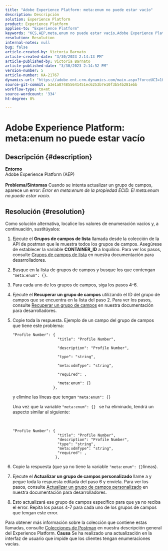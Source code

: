 ```yaml
---
title: "Adobe Experience Platform: meta:enum no puede estar vacío"
description: Descripción
solution: Experience Platform
product: Experience Platform
applies-to: "Experience Platform"
keywords: "KCS,AEP,meta,enum no puede estar vacío,Adobe Experience Platform,actualizar grupos de campos,solución,solución de problemas"
resolution: Resolution
internal-notes: null
bug: false
article-created-by: Victoria Barnato
article-created-date: "3/30/2023 2:14:13 PM"
article-published-by: Victoria Barnato
article-published-date: "3/30/2023 2:14:52 PM"
version-number: 5
article-number: KA-21767
dynamics-url: "https://adobe-ent.crm.dynamics.com/main.aspx?forceUCI=1&pagetype=entityrecord&etn=knowledgearticle&id=d7918023-05cf-ed11-b597-6045bd0065b6"
source-git-commit: a3e1a874855641451ec6253b7e10f3b54b281ebb
workflow-type: tm+mt
source-wordcount: '334'
ht-degree: 0%

---
```


# Adobe Experience Platform: meta:enum no puede estar vacío

## Descripción {#description}

<b>Entorno</b><br>Adobe Experience Platform (AEP)<br><br><b>Problema/Síntomas</b>
Cuando se intenta actualizar un grupo de campos, aparece un error: *Error en meta:enum de la propiedad ECID. El meta:enum no puede estar vacío.*


## Resolución {#resolution}


Como solución alternativa, localice los valores de enumeración vacíos y, a continuación, sustitúyalos:

1. Ejecute el <b>Grupos de campos de lista</b> llamada desde la colección de la API de postman que le muestra todos los grupos de campos. Asegúrese de establecer la variable <b>CONTAINER_ID</b> a *Inquilino*. Para ver los pasos, consulte [Grupos de campos de lista](https://developer.adobe.com/experience-platform-apis/references/schema-registry/#tag/Field-groups/operation/listFieldGroups) en nuestra documentación para desarrolladores.
2. Busque en la lista de grupos de campos y busque los que contengan `"meta:enum": {}`.
3. Para cada uno de los grupos de campos, siga los pasos 4-6.
4. Ejecute el <b>Recuperar un grupo de campos</b> utilizando el ID del grupo de campos que se encuentra en la lista del paso 2. Para ver los pasos, consulte [Recuperar un grupo de campos](https://developer.adobe.com/experience-platform-apis/references/schema-registry/#tag/Field-groups/operation/retrieveFieldGroup) en nuestra documentación para desarrolladores.
5. Copie toda la respuesta. Ejemplo de un campo del grupo de campos que tiene este problema:




   ```clike
   "Profile Number": { 
                       "title": "Profile Number",                                     
                       "description": "Profile Number",                                    
                       "type": "string",                                     
                       "meta:xdmType": "string",                                    
                       "required": ,                                    
                       "meta:enum": {}                               
                     },
   ```



   y elimine las líneas que tengan `"meta:enum": {}`



   Una vez que la variable `"meta:enum": {} ` se ha eliminado, tendrá un aspecto similar al siguiente:

    

   ```clike
   "Profile Number": {
                       "title": "Profile Number",
                       "description": "Profile Number",
                       "type": "string",
                       "meta:xdmType": "string",
                       "required": ,
                      },
   ```
6. Copie la respuesta (que ya no tiene la variable `"meta:enum": {}`líneas).
7. Ejecute el <b>Actualizar un grupo de campos personalizado</b> llame a y pegue toda la respuesta editada del paso 6 y envíela. Para ver los pasos, consulte [Actualizar un grupo de campos personalizado](https://developer.adobe.com/experience-platform-apis/references/schema-registry/#tag/Field-groups/operation/patchFieldGroup) en nuestra documentación para desarrolladores.
8. Esto actualizará ese grupo de campos específico para que ya no reciba el error. Repita los pasos 4-7 para cada uno de los grupos de campos que tengan este error.


Para obtener más información sobre la colección que contiene estas llamadas, consulte [Colecciones de Postman](https://experienceleague.adobe.com/docs/experience-platform/landing/platform-apis/postman.html?lang=en#collections) en nuestra descripción general del Experience Platform.
<b>Causa</b>
Se ha realizado una actualización en la interfaz de usuario que impide que los clientes tengan enumeraciones vacías.

